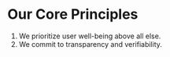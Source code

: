 # Our Core Principles
1. We prioritize user well-being above all else.
2. We commit to transparency and verifiability.
